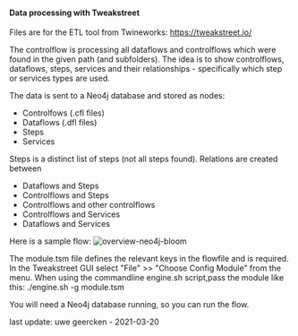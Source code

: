 #### Data processing with Tweakstreet

Files are for the ETL tool from Twineworks: https://tweakstreet.io/

The controlflow is processing all dataflows and controlflows which were found in the given path (and subfolders). 
The idea is to show controlflows, dataflows, steps, services and their relationships - specifically which step or services types are used.

The data is sent to a Neo4j database and stored as nodes:
- Controlfows (.cfl files)
- Dataflows (.dfl files)
- Steps
- Services

Steps is a distinct list of steps (not all steps found). Relations are created between
- Dataflows and Steps
- Controlflows and Steps
- Controlflows and other controlflows
- Controlflows and Services
- Dataflows and Services

Here is a sample flow:
![overview-neo4j-bloom](https://user-images.githubusercontent.com/6207140/138931974-88e10462-dc41-48b9-802e-fbbd9e529f2e.png)


The module.tsm file defines the relevant keys in the flowfile and is required. In the Tweakstreet GUI select "File" >> "Choose Config Module" from the menu. When using the commandline engine.sh script,pass the module like this: ./engine.sh -g module.tsm 

You will need a Neo4j database running, so you can run the flow.


last update: uwe geercken - 2021-03-20
